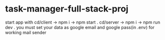 # task-manager-full-stack-proj
start app with 
cd/client -> npm i -> npm start . 
cd/server -> npm i -> npm run dev .
you must set your data as google email and google pass(in .env) for working mail sender 
